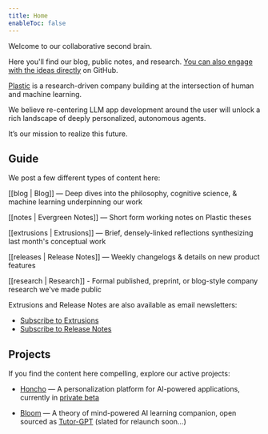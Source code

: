 ```yaml
---
title: Home
enableToc: false
---
```

Welcome to our collaborative second brain. 

Here you'll find our blog, public notes, and research. [You can also engage with the ideas directly](https://github.com/plastic-labs/blog) on GitHub.

[Plastic](https://plasticlabs.ai) is a research-driven company building at the intersection of human and machine learning. 

We believe re-centering LLM app development around the user will unlock a rich landscape of deeply personalized, autonomous agents.

It’s our mission to realize this future.

## Guide

We post a few different types of content here:

[[blog | Blog]] — Deep dives into the philosophy, cognitive science, & machine learning underpinning our work

[[notes | Evergreen Notes]] — Short form working notes on Plastic theses

[[extrusions | Extrusions]] — Brief, densely-linked reflections synthesizing last month's conceptual work

[[releases | Release Notes]] — Weekly changelogs & details on new product features  

[[research | Research]] - Formal published, preprint, or blog-style company research we've made public
  
  
Extrusions and Release Notes are also available as email newsletters:

- [Subscribe to Extrusions](https://plasticlabs.typeform.com/extrusions)  
- [Subscribe to Release Notes](https://plasticlabs.typeform.com/honchoupdates)  

## Projects

If you find the content here compelling, explore our active projects:

- [Honcho](https://honcho.dev) — A personalization platform for AI-powered applications, currently in [private beta](https://plasticlabs.typeform.com/honchobeta)  
  
- [Bloom](https://bloombot.ai) — A theory of mind-powered AI learning companion, open sourced as [Tutor-GPT](https://github.com/plastic-labs/tutor-gpt) (slated for relaunch soon...)  
